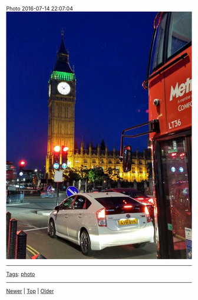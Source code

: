 <!--
title: Photo 2016-07-14 22
date: 2020-06-28T14:55:35.529Z
tags: photo
-->








Photo 2016-07-14 22:07:04
![](147414034987-0.jpg)

<!--BOTTOM-POST-NAVIGATION-->
---

[Tags](tags.md): [photo](tag-photo.md)

---

[Newer](147279913707.md) | [Top](index.md) | [Older](147501198112.md)
